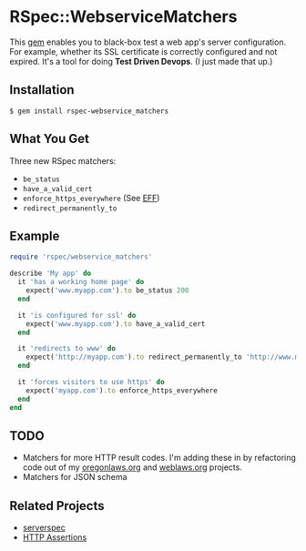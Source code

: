 # RSpec::WebserviceMatchers

This [gem](https://rubygems.org/gems/rspec-webservice_matchers) enables you to black-box test a web app's server configuration. For example, whether its SSL certificate is correctly configured and not expired. It's a tool for doing **Test Driven Devops**. (I just made that up.)

Installation
------------
```Shell
$ gem install rspec-webservice_matchers
```

What You Get
------------
Three new RSpec matchers:

* `be_status`
* `have_a_valid_cert`
* `enforce_https_everywhere` (See [EFF](https://www.eff.org/https-everywhere))
* `redirect_permanently_to`


Example
-------

```Ruby
require 'rspec/webservice_matchers'

describe 'My app' do 
  it 'has a working home page' do
    expect('www.myapp.com').to be_status 200
  end

  it 'is configured for ssl' do
    expect('www.myapp.com').to have_a_valid_cert
  end

  it 'redirects to www' do
    expect('http://myapp.com').to redirect_permanently_to 'http://www.myapp.com/'
  end

  it 'forces visitors to use https' do
    expect('myapp.com').to enforce_https_everywhere
  end
end
```


TODO 
----
* Matchers for more HTTP result codes. I'm adding these in by refactoring code out of my [oregonlaws.org](http://www.oregonlaws.org/) and [weblaws.org](http://www.weblaws.org/) projects.
* Matchers for JSON schema 

Related Projects
----------------
* [serverspec](http://serverspec.org)
* [HTTP Assertions](https://github.com/dogweather/HTTP-Assertions)
